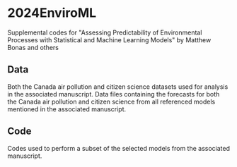 # 2024EnviroML
Supplemental codes for "Assessing Predictability of Environmental Processes with Statistical and Machine Learning Models" by Matthew Bonas and others

## Data
Both the Canada air pollution and citizen science datasets used for analysis in the associated manuscript. Data files containing the forecasts for both the Canada air pollution and citizen science from all referenced models mentioned in the associated manuscript.

## Code
Codes used to perform a subset of the selected models from the associated manuscript.
